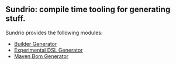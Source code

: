 ## Sundrio: compile time tooling for generating stuff.

Sundrio provides the following modules:

- [Builder Generator](annotations/builder/readme.md)
- [Experimental DSL Generator](annotations/dsl/readme.md)
- [Maven Bom Generator](maven-plugin/readme.md)
